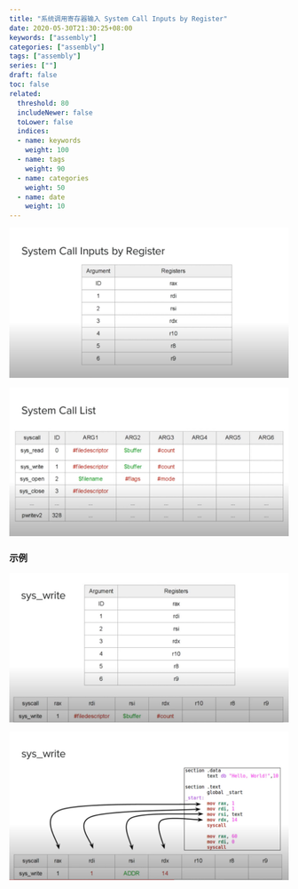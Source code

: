 ```yaml
---
title: "系统调用寄存器输入 System Call Inputs by Register"
date: 2020-05-30T21:30:25+08:00
keywords: ["assembly"]
categories: ["assembly"]
tags: ["assembly"]
series: [""]
draft: false
toc: false
related:
  threshold: 80
  includeNewer: false
  toLower: false
  indices:
  - name: keywords
    weight: 100
  - name: tags
    weight: 90
  - name: categories
    weight: 50
  - name: date
    weight: 10
---
```


![/image/system-call-inputs-by-register.png](/image/system-call-inputs-by-register.png)

![/image/system-call-list.png](/image/system-call-list.png)

### 示例
![/image/sys_write.png](/image/sys_write.png)

![/image/sys_write_asm.png](/image/sys_write_asm.png)